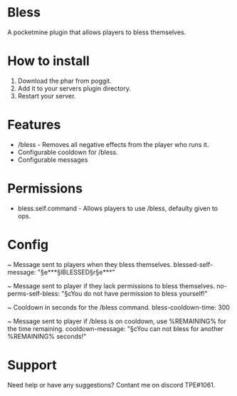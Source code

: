 # Bless
A pocketmine plugin that allows players to bless themselves.

# How to install
1. Download the phar from poggit.
2. Add it to your servers plugin directory.
3. Restart your server.

# Features
- /bless - Removes all negative effects from the player who runs it.
- Configurable cooldown for /bless.
- Configurable messages

# Permissions
- bless.self.command - Allows players to use /bless, defaulty given to ops.

# Config
~ Message sent to players when they bless themselves.
blessed-self-message: "§e***§lBLESSED§r§e***"

~ Message sent to player if they lack permissions to bless themselves.
no-perms-self-bless: "§cYou do not have permission to bless yourself!"

~ Cooldown in seconds for the /bless command.
bless-cooldown-time: 300

~ Message sent to player if /bless is on cooldown, use %REMAINING% for the time remaining.
cooldown-message: "§cYou can not bless for another %REMAINING% seconds!"

# Support
Need help or have any suggestions? Contant me on discord TPE#1061.
